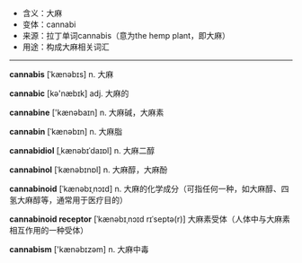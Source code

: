 - <span class="definition">含义：大麻</span>
- <span class="definition">变体：cannabi</span>
- <span class="definition">来源：拉丁单词cannabis（意为the hemp plant，即大麻）</span>
- <span class="definition">用途：构成大麻相关词汇</span>


---


<span class="vocabulary">**cannabis**</span> [ˈkænəbɪs] n. 大麻

<span class="vocabulary">**cannabic**</span> [kə'næbɪk] adj. 大麻的

<span class="vocabulary">**cannabine**</span> ['kænəbaɪn] n. 大麻碱，大麻素   

<span class="vocabulary">**cannabin**</span> [ˈkænəbɪn] n. 大麻脂

<span class="vocabulary">**cannabidiol**</span> [ˌkænəbɪˈdaɪɒl] n. 大麻二醇

<span class="vocabulary">**cannabinol**</span> [ˈkænəbɪnɒl] n. 大麻醇，大麻酚

<span class="vocabulary">**cannabinoid**</span> [ˈkænəbɪˌnɔɪd] n. 大麻的化学成分（可指任何一种，如大麻醇、四氢大麻醇等，通常用于医疗目的）

<span class="vocabulary">**cannabinoid receptor**</span> [ˈkænəbɪˌnɔɪd rɪˈseptə(r)] 大麻素受体（人体中与大麻素相互作用的一种受体）

<span class="vocabulary">**cannabism**</span> ['kænəbɪzəm] n. 大麻中毒
